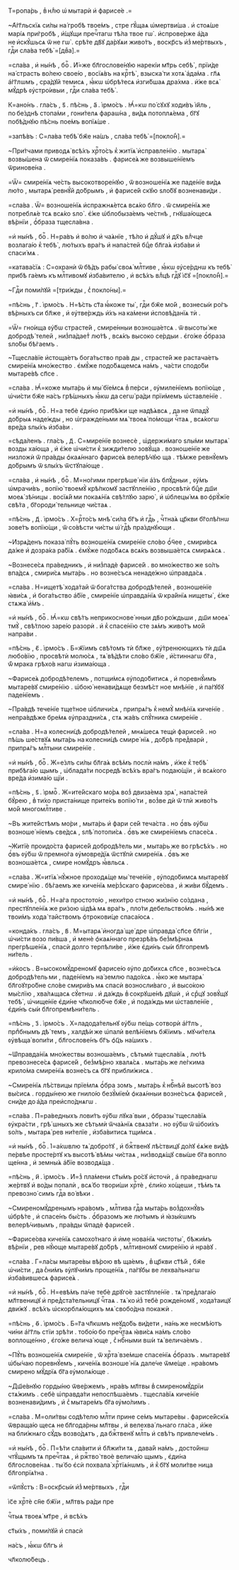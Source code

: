 Т=ропа́рь , в̾ нлⷣю ѡ҆ мытарѝ и҆ фарисе́е .=

~А҆́гг҃льскїѧ си́лы на́ гробѣ твое́мъ , стре гꙋ́щаѧ ѡ҆мертви́ша . и҆ стоѧ́ше марі́ѧ при́гробѣ , и҆́щꙋщи пречⷭ҇тагѡ тѣ́ла твое гѡ̀ . и҆спрове́рже а҆́да не и҆скꙋ́шьсѧ ѿ не гѡ̀ . срѣ́те дв҃ꙋ да́рꙋѧи живо́тъ , воскр҃съ и҆з̾ ме́ртвыхъ , гдⷭ҇и сла́ва тебѣ̀ =[двⷤа].=

=сла́ва , и҆ ны́нѣ , боⷢ҇ . И҆́=же бл҃гослове́нꙋю нарекі́и мт҃рь себѣ̀ , прїи́де на́ страсть во́лею свое́ю , восїѧ́въ на крⷭ҇тѣ̀ , взыска́ ти хотѧ̀ а҆да́ма . гл҃ѧ а҆́гг҃лѡмъ , сра́дꙋй темисѧ , ꙗ҆́кѡ ѡ҆брѣ́тесѧ и҆зги́бшаѧ дра́хма . и҆́же всѧ̀ мꙋ́дрѣ ᲂу҆стро́ивыи , гдⷭ҇и сла́ва тебѣ̀ .

К=ано́нъ . гла́съ , ѕ҃ . пѣ́снь , а҃ . і҆рмо́съ . Ꙗ҆́=кѡ по́ сꙋхꙋ ходи́въ і҆и҃ль , по бе́зднѣ стопа́ми , гони́телѧ фараѡ́на , ви́дѧ потоплѧ́ема , бг҃ꙋ побѣ́днꙋю пѣ́снь пое́мъ вопїѧ́ше .

=запѣ́въ : С=ла́ва тебѣ̀ бж҃е на́шъ , сла́ва тебѣ̀ =[покло́н̾].=

~При́тчами приводѧ̀ всѣ́хъ хрⷭ҇то́съ к̾ житїѧ̀ и҆справле́нїю . мытарѧ̀ возвы́шена ѿ смире́нїѧ показа́въ . фарисе́ѧ же возвыше́нїемъ ѿринове́на .

=Ѿ= смире́нїѧ че́сть высокотворе́нꙋю , ѿ возноше́нїѧ же паде́нїе ви́дѧ лю́то , мытарѧ̀ ревнꙋ́й до́брымъ , и҆ фарисе́й скꙋю ѕло́бꙋ возненави́ди .

=сла́ва . Ѿ= возноше́нїѧ и҆спражнѧ́етсѧ всѧ́ко бл҃го . ѿ смире́нїѧ же потреблѧ́е тсѧ всѧ́ко ѕло̀ . є҆́же ѡ҆блобыза́емъ че́стнѣ , гнꙋша́ющесѧ вѣ́рнїи , ѻ҆́браза тщесла́вна .

=и҆ ны́нѣ , боⷢ҇ . Н=ра́въ и҆ во́лю и҆ ча́ѧнїе , тѣ́ло и҆ дꙋ́шꙋ и҆ дх҃ъ влⷣчце возлага́ю к̾ тебѣ̀ , лю́тыхъ вра́гъ и҆ напа́стей бцⷣе бл҃га́ѧ и҆зба́ви и҆ спаси́ мѧ .

=катава́сїѧ : С=охранѝ ѿ бѣ́дъ рабы̀ своѧ̀ млⷭ҇тиве , ꙗ҆́кѡ ᲂу҆се́рднѡ къ тебѣ̀ прибѣ га́емъ къ млⷭ҇тивомꙋ и҆зба́вителю , и҆ всѣ́хъ влⷣцѣ гдⷭ҇ꙋ і҆с҃ꙋ =[покло́н̾].=

~Гдⷭ҇и поми́лꙋй =[три́жды , с̾ покло́ны].=

=пѣ́снь , г҃ . і҆рмо́съ . Н=ѣ́сть ст҃а ꙗ҆́коже ты̀ , гдⷭ҇и бж҃е мо́й , вознесы́и ро́гъ вѣ́рныхъ си бл҃же , и҆ ᲂу҆тве́рждь и҆́хъ на ка́мени и҆сповѣ́данїѧ тѝ .

=Ѿ= гно́ища ᲂу҆́бѡ страсте́й , смире́нныи возноша́етсѧ . ѿ высоты́ же добродѣ́ телей , низ̾па́дает̾ лю́тѣ , всѧ́къ высоко се́рдыи . є҆го́же ѻ҆́браза ѕло́бы бѣ́гаемъ .

~Тщесла́вїе и҆стоща́етъ бога́тьство пра́в ды , страсте́й же растача́етъ смире́нїѧ мно́жество . є҆мꙋ́же подо́бѧщемсѧ на́мъ , ча́сти сподо́би мытаре́вѣ сп҃се .

=сла́ва . Ꙗ҆́=коже мыта́рь и҆ мы̀ бїе́мсѧ в̾ пе́рси , ᲂу҆миле́нїемъ вопїю́ще , ѡ҆чи́сти бж҃е на́съ грѣ́шныхъ ꙗ҆́кѡ да сегѡ̀ ра́ди прїи́мемъ ѡ҆ставле́нїе .

=и҆ ны́нѣ , боⷢ҇ . Н=а тебѐ є҆ди́но прибѣ́жи ще надѣ́ѧвсѧ , да не ѿпадꙋ̀ до́брыѧ наде́жды , но ѡ҆гражде́ньми мѧ̀ твоеѧ̀ по́мощи чⷭ҇таѧ , всѧ́когѡ вре́да ѕлы́хъ и҆зба́ви .

=сѣда́ленъ . гла́съ , д҃ . С=мире́нїе вознесѐ , ѡ҆держи́маго ѕлы́ми мытарѧ̀ возды ха́юща , и҆ є҆́же ѡ҆чи́сти к̾ зижди́телю зовꙋ́ща . возноше́нїе же низложѝ ѿ пра́вды ѻ҆каѧ́ннаго фарисе́ѧ велерѣ́чꙋю ща . тѣ́мже ревнꙋ́емъ до́брымъ ѿ ѕлы́хъ ѿстꙋпа́юще .

=сла́ва , и҆ ны́нѣ , боⷢ҇ . М=но́гими прегрѣше́ нїи а҆́зъ блꙋ́дныи , ᲂу҆́мъ ѡ҆мрачи́въ , вопїю̀ твоемꙋ̀ крѣ́пкомꙋ застꙋпле́нїю , просвѣтѝ бцⷣе дш҃и моеѧ̀ зѣ́ницы . восїѧ́й ми покаѧ́нїѧ свѣ́тлꙋю зарю̀ , и҆ ѡ҆блецы́ мѧ во ѻ҆рꙋ́жїе свѣ́та , бг҃ороди́ тельнице чи́стаѧ .

=пѣ́снь , д҃ . і҆рмо́съ . Х=рⷭ҇то́съ мнѣ̀ си́ла бг҃ъ и҆ гдⷭ҇ь , чⷭ҇тна́ѧ цр҃кви бг҃олѣ́пнѡ зове́тъ вопїю́щи , ѿ со́вѣсти чи́сты ѡ҆́ гдⷭ҇ѣ пра́зднꙋющи .

~И҆зрѧ́денъ показа̀ пꙋ́ть возноше́нїѧ смире́нїе сло́во ѻ҆́ч҃ее , смири́всѧ да́же и҆ дозра́ка ра́бїѧ . є҆мꙋ́же подо́бѧсѧ всѧ́къ возвыша́етсѧ смирѧ́ѧсѧ .

~Вознесе́сѧ пра́ведникъ , и҆ низ̾падѐ фарисе́й . во мно́жество же ѕо́лъ впа́дсѧ , смири́сѧ мыта́рь . но возне́съсѧ ненаде́жно ѡ҆правда́сѧ .

=сла́ва . Н=ищетѣ̀ хода́тай ѿ бога́тства добродѣ́телей , возноше́нїе ꙗ҆ви́сѧ , и҆ бога́тьство а҆́бїе , смире́нїе ѡ҆правда́нїѧ ѿ кра́йнїѧ нищеты̀ , є҆́же стѧжа̀ и҆́мъ .

=и҆ ны́нѣ , боⷢ҇ . Ꙗ҆́=кѡ свѣ́тъ неприкоснове́ нныи дв҃о ро́ждьши , дш҃и моеѧ̀ тмꙋ̀ , свѣ́тлою заре́ю разорѝ . и҆ к̾ спасе́нїю сте зѧ́мъ живо́тъ мо́й напра́ви .

=пѣ́снь , є҃ . і҆рмо́съ . Б=ж҃їимъ свѣ́томъ тѝ бл҃же , ᲂу҆́тренюющихъ тѝ дш҃ѧ любо́вїю , просвѣтѝ молю́сѧ , тѧ̀ вѣ́дѣти сло́во бж҃їе , и҆́стиннагѡ бг҃а , ѿ́ мрака грѣхо́в нагѡ и҆зима́юща .

~Фарисе́ѧ добродѣ́телемъ , потщи́мсѧ ᲂу҆подо́битисѧ , и҆ поревнꙋ́имъ мытаре́вꙋ смире́нїю . ѡ҆бою̀ ненави́дѧще безмѣ́ст ное мнѣ́нїе , и҆ па́гꙋбꙋ паде́нїемъ .

~Пра́вдѣ тече́нїе тще́тное ѡ҆бличи́сѧ , припрѧ́гъ к̾ немꙋ̀ мнѣ́нїѧ киче́нїе . непра́вдѣже бре́мѧ ᲂу҆праздни́сѧ , стѧ жа́въ спꙋ́тника смире́нїе .

=сла́ва . Н=а колесни́цѣ добродѣ́телей , мнѧ́шесѧ тещѝ фарисе́й . но пѣ́шь ше́ствꙋѧ мыта́рь на колесни́цѣ смире́ нїѧ , до́брѣ пред̾варѝ , припрѧ́гъ млⷭ҇тыни смире́нїе .

=и҆ ны́нѣ , боⷢ҇ . Ж=е́злъ си́лы бл҃га́ѧ всѣ́мъ послѝ на́мъ , и҆́же к̾ тебѣ̀ прибѣга́ю щымъ , ѡ҆блада́ти посредѣ̀ всѣ́хъ вра́гъ подаю́щїи , и҆ всѧ́кого вре́да и҆зима́ю щїи .

=пѣ́снь , ѕ҃ . і҆рмоⷭ҇ . Ж=ите́йскаго мо́рѧ воз̾ двиза́ема зрѧ̀ , напа́стей бꙋ́рею , в̾ ти́хо приста́нище прите́къ вопїю́ ти , воз̾ве дѝ ѿ тлѝ живо́тъ мо́й многомлⷭ҇тиве .

~Въ жите́йстѣмъ мо́ри , мыта́рь и҆ фари се́й теча́ста . но ѻ҆́въ ᲂу҆́бѡ возноше́ нїемъ све́дсѧ , ѕлѣ̀ потопи́сѧ . ѻ҆́въ же смире́нїемъ спасе́сѧ .

~Житїѐ проидо́ста фарисе́й добродѣ́тель ми , мыта́рь же во грѣсѣ́хъ . но ѻ҆́въ ᲂу҆́бѡ ѿ премно́га ᲂу҆мовре́дїѧ ѿстꙋпѝ смире́нїѧ . ѻ҆́въ же возноша́етсѧ , смире номꙋ́дръ ꙗ҆́вльсѧ .

=сла́ва . Ж=итїѧ̀ нꙋ́жное проходѧ́ще мы̀ тече́нїе , ᲂу҆подо́бимсѧ мытаре́вꙋ смире́ нїю . бѣ́гаемъ же киче́нїѧ ме́рз̾скаго фарисе́ова , и҆ жи́ви бꙋ́демъ .

=и҆ ны́нѣ , боⷢ҇ . Н=а́га простото́ю , нехи́тро стною жи́знїю со́здана , престꙋпле́нїѧ же ри́зою ѡ҆дѣ́ѧ мѧ вра́гъ , пло́ти дебельство́мъ . ны́нѣ же твои́мъ хода́ тайствомъ ѻ҆трокови́це спаса́юсѧ .

=конда́къ . гла́съ , в҃ . М=ытарѧ̀ и҆ногда̀ ще́ дре ѡ҆правда̀ сп҃се бл҃гі́и , ѡ҆чи́сти возо пи́вша , и҆ менѐ ѻ҆каѧ́ннаго презрѣ́въ без̾мѣ́рнаѧ прегрѣше́нїѧ , спасѝ долго терпѣли́ве , и҆́же є҆ди́нъ сы́и бл҃гопремѣ ни́тель .

=и҆́косъ . В=ысокомꙋ́дреномꙋ фарисе́ю ᲂу҆по до́бихсѧ сп҃се , возне́съсѧ добродѣ́тель ми , паде́нїемъ на́ землю падо́хсѧ . ꙗ҆́ко же мытарѧ̀ бл҃гоꙋтро́бне сло́ве смири́въ мѧ спасѝ возносли́ваго , и҆ высо́кою мы́слїю , хва́лѧщасѧ сꙋ́етнѡ . и҆ да́ждь в̾ сокрꙋше́нѣ дꙋшѝ , и҆ срⷣцꙋ зовꙋ́щꙋ тебѣ̀ , ѡ҆чище́нїе є҆ди́не чл҃колю́бче бж҃е , и҆ пода́ждь ми ѡ҆ставле́нїе , є҆ди́нъ сы́и бл҃гопремѣни́тель .

=пѣ́снь , з҃ . і҆рмо́съ . Х=ладода́тельнꙋ ᲂу҆́бѡ пе́щь сотворѝ а҆́гг҃лъ , прпⷣбнымъ дѣ́ темъ , халдѣ́и же ѡ҆палѝ велѣ́нїемъ бж҃їимъ . мꙋчи́телѧ ᲂу҆вѣща̀ вопи́ти , бл҃гослове́нъ бг҃ъ ѻ҆ц҃ъ на́шихъ .

~Ѡ҆правда́нїѧ мно́жествы возноша́емъ , сѣтьмѝ тщесла́вїѧ , лю́тѣ превознесе́сѧ фарисе́й , без̾мѣ́рно хвалѧ́сѧ . мыта́рь же ле́гкима крило́ма смире́нїѧ возне́съ сѧ бг҃ꙋ прибли́жисѧ .

~Смире́нїѧ лѣ́ствицы прїе́млѧ ѻ҆́бра зомъ , мыта́рь к̾ нбⷭ҇нѣй высотѣ̀ воз вы́сисѧ . горды́нею же гнило́ю безꙋ́мїем̾ ѻ҆каѧ́нныи возне́съсѧ фарисе́й , сни́де до а҆́да преи҆спо́днѧгѡ .

=сла́ва . П=ра́ведныхъ лови́тъ ᲂу҆́бѡ лꙋка́ выи , ѻ҆бразы̀ тщесла́вїѧ ᲂу҆кра́сти , грѣ́ шныхъ же сѣтьмѝ ѿча́ѧнїѧ свѧза́ти . но ᲂу҆́бѡ ѿ ѡ҆бои́хъ ѕо́лъ , мытарѧ̀ рев ни́телїе , и҆зба́витисѧ тщи́мсѧ .

=и҆ ны́нѣ , боⷢ҇ . І҆=а́кѡвлю тѧ̀ добро́тꙋ , и҆ бжⷭ҇твенꙋ лѣ́ствицꙋ до́лꙋ є҆ѧ́же ви́дѣ пе́рвѣе просте́ртꙋ къ высотѣ̀ вѣ́мы чи́стаѧ , низ̾водѧ́щꙋ свы́ше бг҃а вопло ще́нна , и҆ земны́ѧ а҆́бїе возводѧ́ща .

=пѣ́снь , и҃ . і҆рмо́съ . И҆=з̾ пла́мени ст҃ы́мъ ро́сꙋ и҆сточѝ , а҆ пра́веднагѡ же́ртвꙋ и҆ во́ды попалѝ , всѧ́ бо твори́ши хрⷭ҇тѐ , є҆ли́ко хо́щеши , тѣ́мъ тѧ превозно́ симъ гдⷭ҇а во́ вѣки .

~Смиреномꙋ́дренымъ нра́вомъ , млⷭ҇тива гдⷭ҇а мыта́рь воз̾дохнꙋ́въ ѡ҆брѣ́те , и҆ спасе́нъ бы́сть . ѻ҆́бразомъ же лю́тымъ и҆ ꙗ҆зы́кѡмъ велерѣ́чивымъ , пра́вды ѿпадѐ фарисе́й .

~Фарисе́ова киче́нїѧ самохо́тнаго и҆ и҆ме нова́нїѧ чистоты̀ , бѣжи́мъ вѣ́рнїи , рев нꙋ́юще мытаре́вꙋ до́брѣ , млⷭ҇тивномꙋ смире́нїю и҆ нра́вꙋ .

=сла́ва . Г=ла́сы мытаре́вы вѣ́рою вѣ ща́емъ , в̾ цр҃кви ст҃ѣ́й , бж҃е ѡ҆чи́сти , да с̾ни́мъ ᲂу҆лꙋчи́мъ проще́нїѧ , па́гꙋбы ве лехва́льнагѡ и҆зба́вившесѧ фарисе́ѧ .

=и҆ ны́нѣ , боⷢ҇ . Н=евѣ́мъ па́че тебѐ дрꙋго́е застꙋпле́нїе . тѧ̀ пред̾лага́ю мл҃твеницꙋ и҆ пред̾ста́тельницꙋ чⷭ҇таѧ . тѧ̀ ко и҆з̾ тебѐ рожде́номꙋ , хода́таицꙋ дви́жꙋ . всѣ́хъ ѡ҆скорблѧ́ющихъ мѧ̀ свобо́дна покажѝ .

=пѣ́снь , ѳ҃ . і҆рмо́съ . Б=г҃а чл҃кѡмъ неꙋдо́бь ви́дети , на́нь же несмѣ́ютъ чи́ни а҆́гг҃ль стїи зрѣ́ти . тобо́ю бо пречⷭ҇таѧ ꙗ҆ви́сѧ на́мъ сло́во воплоще́нно , є҆го́же велича́ юще , с̾ нбⷭ҇ными вѡ́и тѧ̀ велича́емъ .

~Пꙋ́ть возноше́нїѧ смире́нїе , ѿ хрⷭ҇та̀ взе́мше спасе́нїѧ ѻ҆́бразъ . мытаре́вꙋ ѡ҆бы́чаю поревнꙋ́емъ , киче́нїѧ возноше́ нїѧ дале́че ѿме́ще . нра́вомъ смирено мꙋ́дрїѧ бг҃а ᲂу҆молѧ́юще .

~Дш҃е́внꙋю горды́ню ѿве́ржемъ , нра́въ мл҃твы в̾ смиреномꙋ́дрїи стѧ́жимъ . себѐ ѡ҆правда́ти непоспѣша́емъ . тщесла́вїѧ киче́нїе возненави́димъ , и҆ с̾ мытаре́мъ бг҃а ᲂу҆мо́лимъ .

=сла́ва . М=оли́твы содѣ́телю млⷭ҇ти прине се́мъ мытаре́вы . фарисе́йскїѧ ѿвраща́ю щесѧ не бл҃года́рны мл҃твы , и҆ велехва́ льнаго гла́са , и҆́же на бли́жнѧго сꙋ́дъ возво́дѧтъ , да бжⷭ҇твенꙋ млⷭ҇ть и҆ свѣ́тъ привлече́мъ .

=и҆ ны́нѣ , боⷢ҇ . П=ѣ́ти сла́вити и҆ бл҃жи́ти тѧ , дава́й на́мъ , досто́йнѡ чтꙋ́щымъ тѧ пречⷭ҇таѧ , и҆ ржⷭ҇тво̀ твоѐ велича́ю щымъ , є҆ди́на бл҃гослове́наѧ . ты́ бо є҆сѝ похвала̀ хрⷭ҇тїѧ́нѡмъ , и҆ к̾ бг҃ꙋ моли́тве ница бл҃гопрїѧ́тна .

=ѿпꙋ́стъ : В=оскр҃сы́и и҆з̾ ме́ртвыхъ , гдⷭ҇и

і҆с҃е хрⷭ҇тѐ сн҃е бж҃їи , мл҃твъ ра́ди пре

чⷭ҇тыѧ твоеѧ̀ мт҃ре , и҆ всѣ́хъ

ст҃ы́хъ , поми́лꙋй и҆ спасѝ

на́съ , ꙗ҆́кѡ бл҃гъ и҆

чл҃колю́бецъ .

